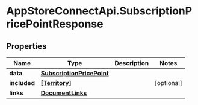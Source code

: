# AppStoreConnectApi.SubscriptionPricePointResponse

## Properties

Name | Type | Description | Notes
------------ | ------------- | ------------- | -------------
**data** | [**SubscriptionPricePoint**](SubscriptionPricePoint.md) |  | 
**included** | [**[Territory]**](Territory.md) |  | [optional] 
**links** | [**DocumentLinks**](DocumentLinks.md) |  | 


